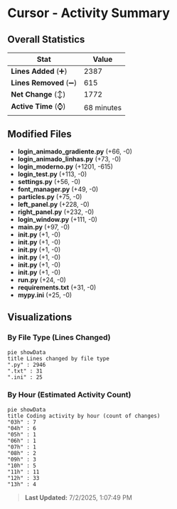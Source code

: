 # Cursor - Activity Summary 

## Overall Statistics

| Stat                   | Value                                                             |
| ---------------------- | ----------------------------------------------------------------- |
| **Lines Added** (➕)   | 2387                                          |
| **Lines Removed** (➖) | 615                                        |
| **Net Change** (↕)    | 1772                |
| **Active Time** (⌚)   | 68 minutes |


## Modified Files
- **login_animado_gradiente.py** (+66, -0)
- **login_animado_linhas.py** (+73, -0)
- **login_moderno.py** (+1201, -615)
- **login_test.py** (+113, -0)
- **settings.py** (+56, -0)
- **font_manager.py** (+49, -0)
- **particles.py** (+75, -0)
- **left_panel.py** (+228, -0)
- **right_panel.py** (+232, -0)
- **login_window.py** (+111, -0)
- **main.py** (+97, -0)
- **__init__.py** (+1, -0)
- **__init__.py** (+1, -0)
- **__init__.py** (+1, -0)
- **__init__.py** (+1, -0)
- **__init__.py** (+1, -0)
- **__init__.py** (+1, -0)
- **run.py** (+24, -0)
- **requirements.txt** (+31, -0)
- **mypy.ini** (+25, -0)

## Visualizations

### By File Type (Lines Changed)

```mermaid
pie showData
title Lines changed by file type
".py" : 2946
".txt" : 31
".ini" : 25
```

### By Hour (Estimated Activity Count)

```mermaid
pie showData
title Coding activity by hour (count of changes)
"03h" : 7
"04h" : 6
"05h" : 1
"06h" : 1
"07h" : 1
"08h" : 2
"09h" : 3
"10h" : 5
"11h" : 11
"12h" : 33
"13h" : 4
```


> **Last Updated:** 7/2/2025, 1:07:49 PM